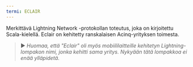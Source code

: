 ```yaml
---
termi: ECLAIR
---
```


Merkittävä Lightning Network -protokollan toteutus, joka on kirjoitettu Scala-kielellä. Eclair on kehitetty ranskalaisen Acinq-yrityksen toimesta.

> ► *Huomaa, että "Eclair" oli myös mobiililaitteille kehitetyn Lightning-lompakon nimi, jonka kehitti sama yritys. Nykyään tätä lompakkoa ei enää ylläpidetä.*